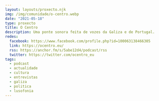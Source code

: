 ```yaml
---
layout: layouts/proxecto.njk
img: /img/comunidade/o-centro.webp
date: "2021-05-18"
type: proxecto
title: O Centro
description: Uma ponte sonora feita de vozes da Galiza e de Portugal.
redes:
  facebook: https://www.facebook.com/profile.php?id=100063138466305
  link: https://ocentro.eu/
  rss: https://anchor.fm/s/5abe12d4/podcast/rss
  twitter: https://twitter.com/ocentro_eu
tags:
  - podcast
  - actualidade
  - cultura
  - entrevistas
  - galiza
  - politica
  - lusofonia
---
```

